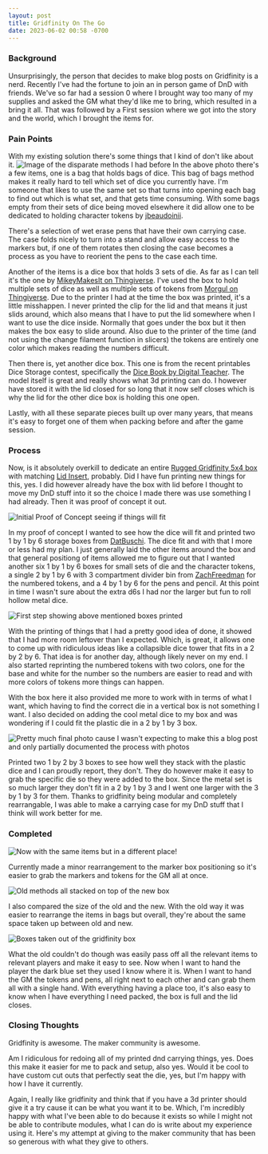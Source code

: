 ```yaml
---
layout: post
title: Gridfinity On The Go
date: 2023-06-02 00:58 -0700
---
```


### Background
Unsurprisingly, the person that decides to make blog posts on Gridfinity is a nerd. Recently I've had the fortune to join an in person game of DnD with friends. We've so far had a session 0 where I brought way too many of my supplies and asked the GM what they'd like me to bring, which resulted in a bring it all. That was followed by a First session where we got into the story and the world, which I brought the items for. 

### Pain Points
With my existing solution there's some things that I kind of don't like about it. 
![Image of the disparate methods I had before](https://i.imgur.com/L2I2wcx.jpg)
In the above photo there's a few items, one is a bag that holds bags of dice. This bag of bags method makes it really hard to tell which set of dice you currently have. I'm someone that likes to use the same set so that turns into opening each bag to find out which is what set, and that gets time consuming. With some bags empty from their sets of dice being moved elsewhere it did allow one to be dedicated to holding character tokens by [jbeaudoinii](https://www.thingiverse.com/thing:2538817).

There's a selection of wet erase pens that have their own carrying case. The case folds nicely to turn into a stand and allow easy access to the markers but, if one of them rotates then closing the case becomes a process as you have to reorient the pens to the case each time. 

Another of the items is a dice box that holds 3 sets of die. As far as I can tell it's the one by [MikeyMakesIt on Thingiverse](https://www.thingiverse.com/thing:3383883). I've used the box to hold multiple sets of dice as well as multiple sets of tokens from [Morgul on Thingiverse](https://www.thingiverse.com/thing:1253010). Due to the printer I had at the time the box was printed, it's a little misshappen. I never printed the clip for the lid and that means it just slids around, which also means that I have to put the lid somewhere when I want to use the dice inside. Normally that goes under the box but it then makes the box easy to slide around. Also due to the printer of the time (and not using the change filament function in slicers) the tokens are entirely one color which makes reading the numbers difficult. 

Then there is, yet another dice box. This one is from the recent printables Dice Storage contest, specifically the [Dice Book by Digital Teacher](https://www.printables.com/model/434170-dice-book). The model itself is great and really shows what 3d printing can do. I however have stored it with the lid closed for so long that it now self closes which is why the lid for the other dice box is holding this one open. 

Lastly, with all these separate pieces built up over many years, that means it's easy to forget one of them when packing before and after the game session. 

### Process
Now, is it absolutely overkill to dedicate an entire [Rugged Gridfinity 5x4 box](https://www.printables.com/model/361829-rugged-gridfinity-box) with matching [Lid Insert](https://www.printables.com/model/491142-rugged-gridfinity-box-lid-insert), probably. Did I have fun printing new things for this, yes. I did however already have the box with lid before I thought to move my DnD stuff into it so the choice I made there was use something I had already. Then it was proof of concept it out. 

![Initial Proof of Concept seeing if things will fit](https://i.imgur.com/26GU6ZR.jpg)

In my proof of concept I wanted to see how the dice will fit and printed two 1 by 1 by 6 storage boxes from [DatBuschi](https://www.printables.com/model/175692-gridfinity-storage-boxes). The dice fit and with that I more or less had my plan. I just generally laid the other items around the box and that general positiong of items allowed me to figure out that I wanted another six 1 by 1 by 6 boxes for small sets of die and the character tokens, a single 2 by 1 by 6 with 3 compartment divider bin from [ZachFreedman](https://thangs.com/designer/models/3d-model/60721) for the numbered tokens, and a 4 by 1 by 6 for the pens and pencil. At this point in time I wasn't sure about the extra d6s I had nor the larger but fun to roll hollow metal dice. 

![First step showing above mentioned boxes printed](https://i.imgur.com/LF6q8Pc.jpg)

With the printing of things that I had a pretty good idea of done, it showed that I had more room leftover than  I expected. Which, is great, it allows one to come up with ridiculous ideas like a collapsible dice tower that fits in a 2 by 2 by 6. That idea is for another day, although likely never on my end. I also started reprinting the numbered tokens with two colors, one for the base and white for the number so the numbers are easier to read and with more colors of tokens more things can happen.

With the box here it also provided me more to work with in terms of what I want, which having to find the correct die in a vertical box is not something I want. I also decided on adding the cool metal dice to my box and was wondering if I could fit the plastic die in a 2 by 1 by 3 box. 

![Pretty much final photo cause I wasn't expecting to make this a blog post and only partially documented the process with photos](https://i.imgur.com/3ov4In1.jpg)

Printed two 1 by 2 by 3 boxes to see how well they stack with the plastic dice and I can proudly report, they don't. They do however make it easy to grab the specific die so they were added to the box. Since the metal set is so much larger they don't fit in a 2 by 1 by 3 and I went one larger with the 3 by 1 by 3 for them. Thanks to gridfinity being modular and completely rearrangable, I was able to make a carrying case for my DnD stuff that I think will work better for me. 

### Completed

![Now with the same items but in a different place!](https://i.imgur.com/l5SBaFZ.jpg)

Currently made a minor rearrangement to the marker box positioning so it's easier to grab the markers and tokens for the GM all at once.

![Old methods all stacked on top of the new box](https://i.imgur.com/VMT4NwK.jpg)

I also compared the size of the old and the new. With the old way it was easier to rearrange the items in bags but overall, they're about the same space taken up between old and new. 

![Boxes taken out of the gridfinity box](https://i.imgur.com/s0nw9IG.jpg)

What the old couldn't do though was easily pass off all the relevant items to relevant players and make it easy to see. Now when I want to hand the player the dark blue set they used I know where it is. When I want to hand the GM the tokens and pens, all right next to each other and can grab them all with a single hand. With everything having a place too, it's also easy to know when I have everything I need packed, the box is full and the lid closes. 

### Closing Thoughts

Gridfinity is awesome. The maker community is awesome. 

Am I ridiculous for redoing all of my printed dnd carrying things, yes. Does this make it easier for me to pack and setup, also yes. Would it be cool to have custom cut outs that perfectly seat the die, yes, but I'm happy with how I have it currently. 

Again, I really like gridfinity and think that if you have a 3d printer should give it a try cause it can be what you want it to be. Which, I'm incredibly happy with what I've been able to do because it exists so while I might not be able to contribute modules, what I can do is write about my experience using it. Here's my attempt at giving to the maker community that has been so generous with what they give to others. 
